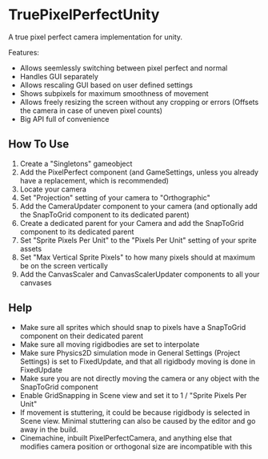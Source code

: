 # TruePixelPerfectUnity
A true pixel perfect camera implementation for unity.

Features:
- Allows seemlessly switching between pixel perfect and normal
- Handles GUI separately
- Allows rescaling GUI based on user defined settings
- Shows subpixels for maximum smoothness of movement
- Allows freely resizing the screen without any cropping or errors (Offsets the camera in case of uneven pixel counts)
- Big API full of convenience

## How To Use
1. Create a "Singletons" gameobject
1. Add the PixelPerfect component (and GameSettings, unless you already have a replacement, which is recommended)
1. Locate your camera
1. Set "Projection" setting of your camera to "Orthographic"
1. Add the CameraUpdater component to your camera (and optionally add the SnapToGrid component to its dedicated parent)
1. Create a dedicated parent for your Camera and add the SnapToGrid component to its dedicated parent
1. Set "Sprite Pixels Per Unit" to the "Pixels Per Unit" setting of your sprite assets
1. Set "Max Vertical Sprite Pixels" to how many pixels should at maximum be on the screen vertically
1. Add the CanvasScaler and CanvasScalerUpdater components to all your canvases

## Help
- Make sure all sprites which should snap to pixels have a SnapToGrid component on their dedicated parent
- Make sure all moving rigidbodies are set to interpolate
- Make sure Physics2D simulation mode in General Settings (Project Settings) is set to FixedUpdate, and that all rigidbody moving is done in FixedUpdate
- Make sure you are not directly moving the camera or any object with the SnapToGrid component
- Enable GridSnapping in Scene view and set it to 1 / "Sprite Pixels Per Unit"
- If movement is stuttering, it could be because rigidbody is selected in Scene view. Minimal stuttering can also be caused by the editor and go away in the build.
- Cinemachine, inbuilt PixelPerfectCamera, and anything else that modifies camera position or orthogonal size are incompatible with this
